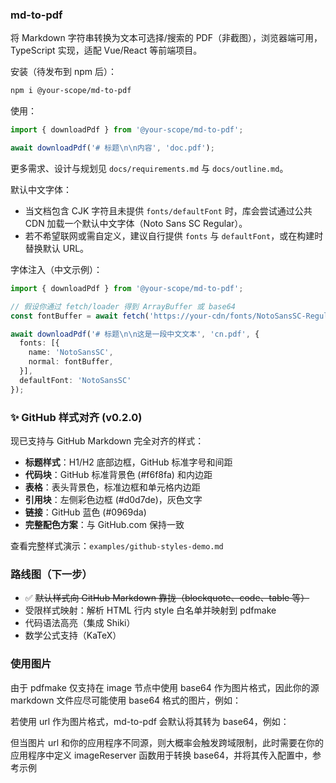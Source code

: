 ### md-to-pdf

将 Markdown 字符串转换为文本可选择/搜索的 PDF（非截图），浏览器端可用，TypeScript 实现，适配 Vue/React 等前端项目。

安装（待发布到 npm 后）：

```bash
npm i @your-scope/md-to-pdf
```

使用：

```ts
import { downloadPdf } from '@your-scope/md-to-pdf';

await downloadPdf('# 标题\n\n内容', 'doc.pdf');
```

更多需求、设计与规划见 `docs/requirements.md` 与 `docs/outline.md`。

默认中文字体：
- 当文档包含 CJK 字符且未提供 `fonts/defaultFont` 时，库会尝试通过公共 CDN 加载一个默认中文字体（Noto Sans SC Regular）。
- 若不希望联网或需自定义，建议自行提供 `fonts` 与 `defaultFont`，或在构建时替换默认 URL。

字体注入（中文示例）：

```ts
import { downloadPdf } from '@your-scope/md-to-pdf';

// 假设你通过 fetch/loader 得到 ArrayBuffer 或 base64
const fontBuffer = await fetch('https://your-cdn/fonts/NotoSansSC-Regular.subset.ttf').then(r => r.arrayBuffer());

await downloadPdf('# 标题\n\n这是一段中文文本', 'cn.pdf', {
  fonts: [{
    name: 'NotoSansSC',
    normal: fontBuffer,
  }],
  defaultFont: 'NotoSansSC'
});
```


### ✨ GitHub 样式对齐 (v0.2.0)

现已支持与 GitHub Markdown 完全对齐的样式：

- **标题样式**：H1/H2 底部边框，GitHub 标准字号和间距
- **代码块**：GitHub 标准背景色 (#f6f8fa) 和内边距
- **表格**：表头背景色，标准边框和单元格内边距
- **引用块**：左侧彩色边框 (#d0d7de)，灰色文字
- **链接**：GitHub 蓝色 (#0969da)
- **完整配色方案**：与 GitHub.com 保持一致

查看完整样式演示：`examples/github-styles-demo.md`

### 路线图（下一步）

- ✅ ~~默认样式向 GitHub Markdown 靠拢（blockquote、code、table 等）~~
- 受限样式映射：解析 HTML 行内 style 白名单并映射到 pdfmake
- 代码语法高亮（集成 Shiki）
- 数学公式支持（KaTeX）

### 使用图片

由于 pdfmake 仅支持在 image 节点中使用 base64 作为图片格式，因此你的源 markdown 文件应尽可能使用 base64 格式的图片，例如：

若使用 url 作为图片格式，md-to-pdf 会默认将其转为 base64，例如：

但当图片 url 和你的应用程序不同源，则大概率会触发跨域限制，此时需要在你的应用程序中定义 imageReserver 函数用于转换 base64，并将其传入配置中，参考示例
